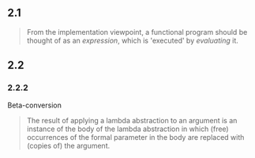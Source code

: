 ## 2.1
> From the implementation viewpoint, a functional program should be thought of as an _expression_, which is 'executed' by _evaluating_ it.


## 2.2

### 2.2.2

Beta-conversion

> The result of applying a lambda abstraction to an argument is an instance of the body of the lambda abstraction in which (free) occurrences of the formal parameter in the body are replaced with (copies of) the argument.



<!--stackedit_data:
eyJoaXN0b3J5IjpbMTQ1NzYzMTcwN119
-->